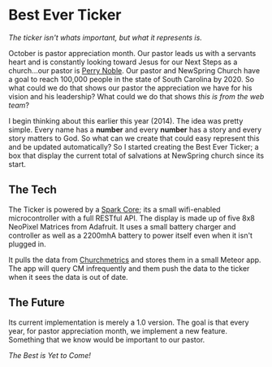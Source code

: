 Best Ever Ticker
================

*The ticker isn't whats important, but what it represents is.*

October is pastor appreciation month. Our pastor leads us with a servants heart
and is constantly looking toward Jesus for our Next Steps as a church...our
pastor is [Perry Noble](http://perrynoble.com). Our pastor and NewSpring Church
have a goal to reach 100,000 people in the state of South Carolina by 2020. So
what could we do that shows our pastor the appreciation we have for his vision
and his leadership? What could we do that shows *this is from the web team*?

I begin thinking about this earlier this year (2014). The idea was pretty
simple. Every name has a **number** and every **number** has a story and every
story matters to God. So what can we create that could easy
represent this and be updated automatically? So I started creating the Best Ever
Ticker; a box that display the current total of salvations at NewSpring church
since its start.

The Tech
--------

The Ticker is powered by a [Spark Core](https://spark.io); its a small
wifi-enabled microcontroller with a full RESTful API. The display is made up of
five 8x8 NeoPixel Matrices from Adafruit. It uses a small battery charger and
controller as well as a 2200mhA battery to power itself even when it isn't
plugged in.

It pulls the data from [Churchmetrics](http://churchmetrics.com) and stores them
in a small Meteor app. The app will query CM infrequently and them push the data
to the ticker when it sees the data is out of date.

The Future
----------

Its current implementation is merely a 1.0 version. The goal is that every year, for pastor appreciation month, we implement a new feature. Something that we know would be important to our pastor.

*The Best is Yet to Come!*


